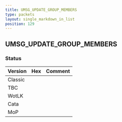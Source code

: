 ```yaml
---
title: UMSG_UPDATE_GROUP_MEMBERS
type: packets
layout: single_markdown_in_list
position: 129
---
```


## UMSG_UPDATE_GROUP_MEMBERS

### Status

Version    | Hex        | Comment
---------- | ---------- | ---------- 
Classic    |            |
TBC        |            |
WotLK      |            |
Cata       |            |
MoP        |            |
